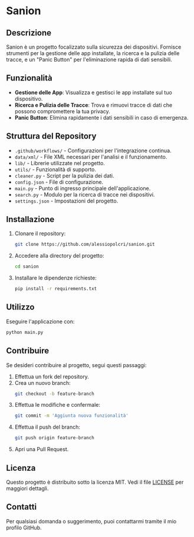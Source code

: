 # Sanion

## Descrizione
Sanion è un progetto focalizzato sulla sicurezza dei dispositivi. Fornisce strumenti per la gestione delle app installate, la ricerca e la pulizia delle tracce, e un "Panic Button" per l'eliminazione rapida di dati sensibili.

## Funzionalità

- **Gestione delle App**: Visualizza e gestisci le app installate sul tuo dispositivo.
- **Ricerca e Pulizia delle Tracce**: Trova e rimuovi tracce di dati che possono compromettere la tua privacy.
- **Panic Button**: Elimina rapidamente i dati sensibili in caso di emergenza.

## Struttura del Repository
- `.github/workflows/` - Configurazioni per l'integrazione continua.
- `data/xml/` - File XML necessari per l'analisi e il funzionamento.
- `lib/` - Librerie utilizzate nel progetto.
- `utils/` - Funzionalità di supporto.
- `cleaner.py` - Script per la pulizia dei dati.
- `config.json` - File di configurazione.
- `main.py` - Punto di ingresso principale dell'applicazione.
- `search.py` - Modulo per la ricerca di tracce nei dispositivi.
- `settings.json` - Impostazioni del progetto.

## Installazione

1. Clonare il repository:
   ```sh
   git clone https://github.com/alessiopolcri/sanion.git
   ```
2. Accedere alla directory del progetto:
   ```sh
   cd sanion
   ```
3. Installare le dipendenze richieste:
   ```sh
   pip install -r requirements.txt
   ```

## Utilizzo

Eseguire l'applicazione con:
```sh
python main.py
```

## Contribuire

Se desideri contribuire al progetto, segui questi passaggi:

1. Effettua un fork del repository.
2. Crea un nuovo branch:
   ```sh
   git checkout -b feature-branch
   ```
3. Effettua le modifiche e confermale:
   ```sh
   git commit -m 'Aggiunta nuova funzionalità'
   ```
4. Effettua il push del branch:
   ```sh
   git push origin feature-branch
   ```
5. Apri una Pull Request.

## Licenza

Questo progetto è distribuito sotto la licenza MIT. Vedi il file [LICENSE](LICENSE) per maggiori dettagli.

## Contatti

Per qualsiasi domanda o suggerimento, puoi contattarmi tramite il mio profilo GitHub.